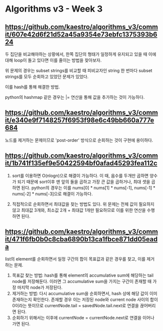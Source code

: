 # Algorithms v3 - Week 3

## https://github.com/kaestro/algorithms_v3/commit/607e42d6f21d52a45a9354e73ebfc1375393b624

두 집단을 비교해야하는 상황에서, 한쪽 집단의 형태가 일정하게 유지되고 있을 때 이에 대해 loop이 돌고 있다면 이를 줄이는 방법을 찾아보자.

위 문제의 경우는 subset strings를 비교할 때 피비교자인 string 한 번마다 subset strings를 모두 순회하고 있었던 문제가 있었다.

이를 hash를 통해 해결한 방법.

python의 hashmap 같은 경우는 |= 연산을 통해 값을 추가하는 것이 가능하다.

## https://github.com/kaestro/algorithms_v3/commit/e340e9f7148257f6953f98e6c49bb660a777e684

노드를 제거하는 문제이므로 'post-order' 방식으로 순회하는 것이 구현에 용이하다.

## https://github.com/kaestro/algorithms_v3/commit/1b741f135ef9e50422594bf0afad45293fea112c

1. sort를 이용하면 O(nlogn)으로 해결이 가능하다. 이 때, 음수를 두개만 곱하면 양수가 되기 때문에 sort이후 맨 앞의 둘을 곱하고 가장 큰 값을 곱하거나, 최대 셋을 곱하면 된다. python의 경우는 이를 nums[0] * nums[1] * nums[-1], nums[-1] * nums[-2] * nums[-3]으로 해결이 가능하다.

2. 직접적으로 순회하면서 최대값을 찾는 방법도 있다. 위 문제는 전체 값이 필요하지 않고 최대값 3개와, 최소값 2개 + 최대값 1개만 필요하므로 이를 위한 연산을 수행하면 된다.

## https://github.com/kaestro/algorithms_v3/commit/471f6fb0b0c8cba6890b13ca1fbce871dd05eada

list의 element를 순회하면서 일정 구간의 합이 목표값과 같은 경우를 찾고, 이를 제거하는 문제.

1. 목표값 찾는 방법: hash를 통해 element의 accumulative sum에 해당하는 tail node를 저장해둔다. 이러면 그 accumulative sum을 가지는 구간이 존재할 때 가장 마지막 node가 저장된다.
2. 제거하는 방법: 다시 accumulative sum을 순회하면서, hash 상에 해당 값이 이미 존재하는지 확인한다. 존재할 경우 이는 저장된 node와 current node 사이의 합이 0이라는 뜻이므로 currentNode.tail = savedNode.tail.next로 연결을 끊어버리면 된다.
3. 순회하기 위해서는 이후에 currentNode = currentNode.next로 연결을 이어나가면 된다.